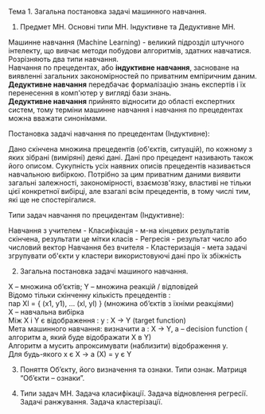 Тема 1. Загальна постановка задачі машинного  навчання.
1.	Предмет МН. Основні типи МН. Індуктивне та Дедуктивне МН.

Машинне навчання (Machine Learning) - великий підрозділ штучного інтелекту, що вивчає методи побудови алгоритмів, здатних навчатися.\
Розрізняють два типи навчання.\
Навчання по прецедентах, або **індуктивне навчання**, засноване на виявленні загальних закономірностей по приватним емпіричним даним.\
**Дедуктивне навчання** передбачає формалізацію знань експертів і їх перенесення в комп'ютер у вигляді бази знань.\
**Дедуктивне навчання** прийнято відносити до області експертних систем, тому терміни машинне навчання і навчання по прецедентах можна вважати синонімами.

Постановка задачі навчання по прецедентам (Індуктивне):

Дано скінчена множина прецедентів (об'єктів, ситуацій), по кожному з яких зібрані (виміряні) деякі дані. Дані про прецедент називають також його описом. Сукупність усіх наявних описів прецедентів називається навчальною вибіркою. Потрібно за цим приватним даними виявити загальні залежності, закономірності, взаємозв'язку, властиві не тільки цієї конкретної вибірці, але взагалі всім прецедентів, в тому числі тим, які ще не спостерігалися.

Типи задач навчання по прецидентам (Індуктивне):

Навчання з учителем
    - Класифікація - м-на кінцевих результатів скінчена, результати це мітки класів
    - Регресія - результат число або числовий вектор
Навчання без вчителя
    - Кластеризація - мета задачі згрупувати об'єкти у кластери використовуючі дані про їх збіжність

2.	Загальна постановка задачі машиного   навчання.

X – множина об’єктів; Y – множина реакцій / відповідей\
Відомо тільки скінченну кількість прецедентів : \
пар Xl = { (x1, y1), … (xl, yl) } (множина об’єктів з їхніми реакціями)\
X – навчальна вибірка\
Між X і Y є відображення : y : X -> Y (target function)\
Мета машинного навчання: визначити a : X -> Y, a – decision function ( алгоритм а, який буде відображати X в Y)\
Алгоритм а мусить апроксимувати (наблизити) відображення y.\
Для будь-якого x є X -> a (X) = y є Y

3.	Поняття Об’єкту, його визначення та ознаки. Типи ознак. Матриця “Об’єкти – ознаки”.

4.	Типи задач МН. Задача класифікації. Задача відновлення регресії. Задачі ранжування. Задача кластерізації.